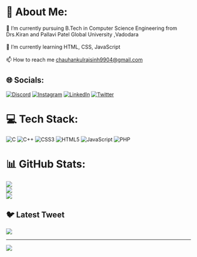 # 💫 About Me:
🔭 I’m currently pursuing B.Tech in Computer Science Engineering from Drs.Kiran and Pallavi Patel Global University ,Vadodara<br><br>🌱 I’m currently learning HTML, CSS, JavaScript<br><br>📫 How to reach me chauhankulrajsinh9904@gmail.com


## 🌐 Socials:
[![Discord](https://img.shields.io/badge/Discord-%237289DA.svg?logo=discord&logoColor=white)](https://discord.gg/Chauhan_Kulrajsinh_9904#6356) [![Instagram](https://img.shields.io/badge/Instagram-%23E4405F.svg?logo=Instagram&logoColor=white)](https://instagram.com/chauhan_kulrajsinh_9904) [![LinkedIn](https://img.shields.io/badge/LinkedIn-%230077B5.svg?logo=linkedin&logoColor=white)](https://linkedin.com/in/https://www.linkedin.com/in/chauhan-kulraj-sinh-408856253/) [![Twitter](https://img.shields.io/badge/Twitter-%231DA1F2.svg?logo=Twitter&logoColor=white)](https://twitter.com/@kulraj_sinh) 

# 💻 Tech Stack:
![C](https://img.shields.io/badge/c-%2300599C.svg?style=for-the-badge&logo=c&logoColor=white) ![C++](https://img.shields.io/badge/c++-%2300599C.svg?style=for-the-badge&logo=c%2B%2B&logoColor=white) ![CSS3](https://img.shields.io/badge/css3-%231572B6.svg?style=for-the-badge&logo=css3&logoColor=white) ![HTML5](https://img.shields.io/badge/html5-%23E34F26.svg?style=for-the-badge&logo=html5&logoColor=white) ![JavaScript](https://img.shields.io/badge/javascript-%23323330.svg?style=for-the-badge&logo=javascript&logoColor=%23F7DF1E) ![PHP](https://img.shields.io/badge/php-%23777BB4.svg?style=for-the-badge&logo=php&logoColor=white)
# 📊 GitHub Stats:
![](https://github-readme-stats.vercel.app/api?username=Kulrajsinh9904&theme=radical&hide_border=false&include_all_commits=false&count_private=false)<br/>
![](https://github-readme-streak-stats.herokuapp.com/?user=Kulrajsinh9904&theme=radical&hide_border=false)<br/>
![](https://github-readme-stats.vercel.app/api/top-langs/?username=Kulrajsinh9904&theme=radical&hide_border=false&include_all_commits=false&count_private=false&layout=compact)

## 🐦 Latest Tweet
[![](https://gtce.itsvg.in/api?username=@kulraj_sinh)](https://github.com/VishwaGauravIn/github-twitter-card-embed)

---
[![](https://visitcount.itsvg.in/api?id=Kulrajsinh9904&icon=0&color=0)](https://visitcount.itsvg.in)

<!-- Proudly created with GPRM ( https://gprm.itsvg.in ) -->
